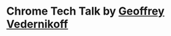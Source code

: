 Chrome Tech Talk by [Geoffrey Vedernikoff](http://twitter.com/yefim323)
========================================================================
